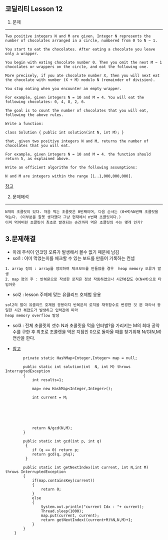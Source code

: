 코딜리티 Lesson 12
--- 
1. 문제
---

```
Two positive integers N and M are given. Integer N represents the number of chocolates arranged in a circle, numbered from 0 to N − 1.

You start to eat the chocolates. After eating a chocolate you leave only a wrapper.

You begin with eating chocolate number 0. Then you omit the next M − 1 chocolates or wrappers on the circle, and eat the following one.

More precisely, if you ate chocolate number X, then you will next eat the chocolate with number (X + M) modulo N (remainder of division).

You stop eating when you encounter an empty wrapper.

For example, given integers N = 10 and M = 4. You will eat the following chocolates: 0, 4, 8, 2, 6.

The goal is to count the number of chocolates that you will eat, following the above rules.

Write a function:

class Solution { public int solution(int N, int M); }

that, given two positive integers N and M, returns the number of chocolates that you will eat.

For example, given integers N = 10 and M = 4. the function should return 5, as explained above.

Write an efficient algorithm for the following assumptions:

N and M are integers within the range [1..1,000,000,000].

```
[참고](https://app.codility.com/demo/results/trainingBHE2PQ-6TD/)

2. 문제해석
---
```
N개의 초콜릿이 있다. 처음 먹는 초콜릿은 0번째이며, 다음 순서는 (0+M)%N번째 초콜릿을 먹는다. (이부분을 잘못 생각했다 그냥 현재에서 n번째 초콜릿이다.) 
이미 먹어버린 초콜릿이 최초로 발견되는 순간까지 먹은 초콜릿의 수는 몇개 인가?
```

3.문제해결
---
* 아래 주석이 인코딩 오류가 발생해서 볼수 없기 때문에 남김
* sol1 : 이미 먹었는지를 체크할 수 있는 보드를 만들어 기록하는 컨셉

```
1. array 정의 : array를 정의하여 체크보드를 만들었을 경우  heap memory 오류가 발생
2. map 정의 후 : 반복문으로 작성한 로직은 정상 작동하였으나 시간복잡도 O(N+M)으로 타임아웃
```
* sol2 : lesson 주제에 맞는 유클리드 호제법 응용

```
sol2의 말이 유클리드 호제법 응용이지 반복문의 로직을 재귀함수로 변경한 것 뿐 따라서 동일한 시간 복잡도가 발생하고 입력값에 따라
heap memory overflow 발생
```
* sol3 : 전체 초콜릿의 갯수 N과 초콜릿을 먹을 인터벌?을 가리키는 M의 최대 공약수를 구한 후 최초로  초콜렛을 먹은 지점인 0으로 돌아올 때를 찾기위해
N/G(N,M) 연산을 한다.

* [참고](https://ergate.tistory.com/entry/Codility-ChocolatesByNumbers-1)

```
		private static HashMap<Integer,Integer> map = null;
		
		public static int solution(int 	N, int M) throws InterruptedException
		{
			int results=1;

			map= new HashMap<Integer,Integer>();
			
			int current = M;
			

			
			
			
			
			return N/gcd(N,M);
		}
		
		public static int gcd(int p, int q)
		 {
			if (q == 0) return p;
			return gcd(q, p%q);
		 }
		
		public static int getNextIndex(int current, int N,int M) throws InterruptedException
		{
			if(map.containsKey(current))
			{
				return 0;
			}
			else
			{
				System.out.println("current Idx : "+ current);
				Thread.sleep(1000);
				map.put(current, current);
				return getNextIndex((current+M)%N,N,M)+1;
			}
		}
	}
```
